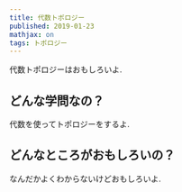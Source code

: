 ```yaml
---
title: 代数トポロジー
published: 2019-01-23
mathjax: on
tags: トポロジー
---
```


代数トポロジーはおもしろいよ.

<!--more-->

## どんな学問なの？
代数を使ってトポロジーをするよ.

## どんなところがおもしろいの？
なんだかよくわからないけどおもしろいよ.
